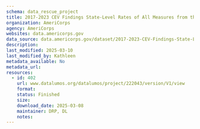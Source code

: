 ```yaml
---
schema: data_rescue_project 
title: 2017-2023 CEV Findings State-Level Rates of All Measures from the Current Population Survey Civic Engagement and Volunteering Supplement
organization: AmeriCorps
agency: AmeriCorps
websites: data.americorps.gov
data_source: data.americorps.gov/dataset/2017-2023-CEV-Findings-State-Level-Rates-of-All-Me/4r6x-re58/about_data
description: 
last_modified: 2025-03-10
last_modified_by: Kathleen
metadata_available: No
metadata_url: 
resources:
  - id: 402
    url: www.datalumos.org/datalumos/project/222043/version/V1/view
    format: 
    status: Finished
    size: 
    download_date: 2025-03-08
    maintainer: DRP, DL
    notes: 
---
```

